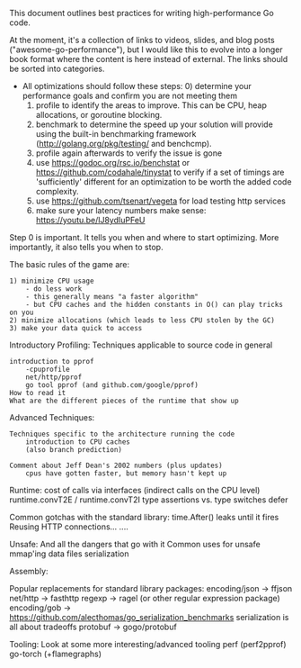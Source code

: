 
This document outlines best practices for writing high-performance Go code.

At the moment, it's a collection of links to videos, slides, and blog posts
("awesome-go-performance"), but I would like this to evolve into a longer book
format where the content is here instead of external.  The links should be sorted into categories.

* All optimizations should follow these steps:
	0) determine your performance goals and confirm you are not meeting them
	1) profile to identify the areas to improve.  This can be CPU, heap allocations, or goroutine blocking.
	2) benchmark to determine the speed up your solution will provide using
	   the built-in benchmarking framework (http://golang.org/pkg/testing/ and benchcmp).
	3) profile again afterwards to verify the issue is gone
	4) use https://godoc.org/rsc.io/benchstat or
	   https://github.com/codahale/tinystat to verify if a set of timings
	   are 'sufficiently' different for an optimization to be worth the
	   added code complexity.
	5) use https://github.com/tsenart/vegeta for load testing http services
	6) make sure your latency numbers make sense: https://youtu.be/lJ8ydIuPFeU

Step 0 is important.  It tells you when and where to start optimizing.  More
importantly, it also tells you when to stop.

The basic rules of the game are:

    1) minimize CPU usage
        - do less work
        - this generally means "a faster algorithm"
        - but CPU caches and the hidden constants in O() can play tricks on you
    2) minimize allocations (which leads to less CPU stolen by the GC)
    3) make your data quick to access

Introductory Profiling:
    Techniques applicable to source code in general

    introduction to pprof
        -cpuprofile
        net/http/pprof
        go tool pprof (and github.com/google/pprof)
    How to read it
    What are the different pieces of the runtime that show up

Advanced Techniques:

    Techniques specific to the architecture running the code
        introduction to CPU caches
        (also branch prediction)

    Comment about Jeff Dean's 2002 numbers (plus updates)
        cpus have gotten faster, but memory hasn't kept up

Runtime:
    cost of calls via interfaces (indirect calls on the CPU level)
    runtime.convT2E / runtime.convT2I
    type assertions vs. type switches
    defer

Common gotchas with the standard library:
    time.After() leaks until it fires
    Reusing HTTP connections...
    ....

Unsafe:
    And all the dangers that go with it
    Common uses for unsafe
    mmap'ing data files
    serialization

Assembly:

Popular replacements for standard library packages:
    encoding/json -> ffjson
    net/http -> fasthttp
    regexp -> ragel (or other regular expression package)
    encoding/gob -> https://github.com/alecthomas/go_serialization_benchmarks
	serialization is all about tradeoffs
   protobuf -> gogo/protobuf

Tooling:
    Look at some more interesting/advanced tooling
        perf  (perf2pprof)
        go-torch (+flamegraphs)
